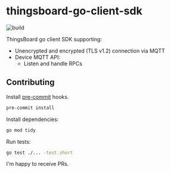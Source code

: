 # thingsboard-go-client-sdk

![build](https://github.com/dratasich/thingsboard-go-client-sdk/actions/workflows/go.yml/badge.svg)

ThingsBoard go client SDK supporting:

* Unencrypted and encrypted (TLS v1.2) connection via MQTT
* Device MQTT API:
  * Listen and handle RPCs

## Contributing

Install [pre-commit](https://pre-commit.com/#installation) hooks.
```bash
pre-commit install
```

Install dependencies:
```bash
go mod tidy
```

Run tests:
```bash
go test ./... -test.short
```

I'm happy to receive PRs.
